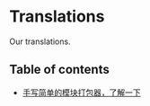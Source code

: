 # Translations
Our translations.

## Table of contents

* [手写简单的模块打包器，了解一下](https://github.com/TWNTF/Translations/blob/master/docs/bundler/README.md)